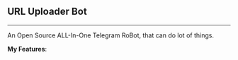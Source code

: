 ## URL Uploader Bot
---

An Open Source ALL-In-One Telegram RoBot, that can do lot of things.

**My Features**:
